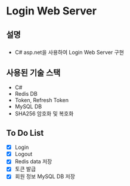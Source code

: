 # Login Web Server
## 설명
###
- C# asp.net을 사용하여 Login Web Server 구현
## 사용된 기술 스택
- C#
- Redis DB
- Token, Refresh Token
- MySQL DB
- SHA256 암호화 및 복호화
## To Do List
- [x] Login
- [x] Logout
- [x] Redis data 저장
- [x] 토큰 발급
- [x] 회원 정보 MySQL DB 저장